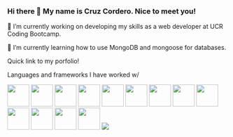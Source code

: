 ### Hi there 👋 My name is Cruz Cordero. Nice to meet you!

🔭 I’m currently working on developing my skills as a web developer at UCR Coding Bootcamp.

🌱 I’m currently learning how to use MongoDB and mongoose for databases.
 
Quick link to my porfolio! 
 
Languages and frameworks I have worked w/

<img height=50 src="https://cdn.jsdelivr.net/gh/devicons/devicon/icons/html5/html5-original.svg"/>
<img height=50 src="https://cdn.jsdelivr.net/gh/devicons/devicon/icons/css3/css3-original.svg"/>
<img height=50 src="https://user-images.githubusercontent.com/105164264/190067884-3d956828-11e4-4119-b5bd-07c8c147f4d9.svg"/>
<img height=50 src="https://cdn.jsdelivr.net/npm/devicons@1.8.0/!SVG/bootstrap.svg"/>
<img height=50 src="https://user-images.githubusercontent.com/105164264/190067591-73cc128c-5518-4c94-856d-fa09d082b429.svg"/>
<img height=50 src="https://user-images.githubusercontent.com/105164264/190067816-d56f380a-3aa1-49ad-af65-1b7fc6ee470e.svg"/>
<img height=50 src="https://cdn.jsdelivr.net/npm/devicons@1.8.0/!SVG/nodejs.svg"/>
<img height=50 src="https://cdn.jsdelivr.net/npm/devicons@1.8.0/!SVG/mongodb.svg"/>
<img height=50 src="https://cdn.jsdelivr.net/npm/devicons@1.8.0/!SVG/mysql.svg"/>
<img height=50 src="https://cdn.jsdelivr.net/gh/devicons/devicon/icons/react/react-original.svg"/>
<img height=50 src="https://cdn.jsdelivr.net/gh/devicons/devicon/icons/git/git-plain.svg"/>
<img height=50 src="https://cdn.jsdelivr.net/gh/devicons/devicon/icons/github/github-original.svg"/>
<img height=50 src="https://cdn.jsdelivr.net/npm/devicons@1.8.0/!SVG/heroku.svg"/>



<img src="https://github-readme-stats.vercel.app/api?username=corderocruz&show_icons=true&theme=dark"/>


